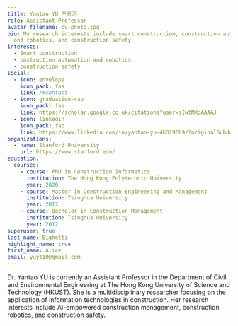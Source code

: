```yaml
---
title: Yantao YU 于言滔
role: Assistant Professor
avatar_filename: cv-photo.jpg
bio: My research interests include smart construction, construction automation
  and robotics, and construction safety
interests:
  - Smart construction
  - onstruction automation and robotics
  - construction safety
social:
  - icon: envelope
    icon_pack: fas
    link: /#contact
  - icon: graduation-cap
    icon_pack: fas
    link: https://scholar.google.co.uk/citations?user=sIwtMXoAAAAJ
  - icon: linkedin
    icon_pack: fab
    link: https://www.linkedin.com/in/yantao-yu-4b3196b9/?originalSubdomain=hk
organizations:
  - name: Stanford University
    url: https://www.stanford.edu/
education:
  courses:
    - course: PhD in Construction Informatics
      institution: The Hong Kong Polytechnic University
      year: 2020
    - course: Master in Construction Engineering and Management
      institution: Tsinghua University
      year: 2017
    - course: Bachelor in Construction Management
      institution: Tsinghua University
      year: 2012
superuser: true
last_name: Bighetti
highlight_name: true
first_name: Alice
email: yuyt10@gmail.com
---
```

Dr. Yantao YU is currently an Assistant Professor in the Department of Civil and Environmental Engineering at The Hong Kong University of Science and Technology (HKUST). She is a multidisciplinary researcher focusing on the application of information technologies in construction. Her research interests include AI-empowered construction management, construction robotics, and construction safety.